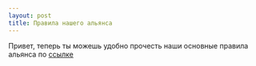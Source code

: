 ```yaml
---
layout: post
title: Правила нашего альянса
---
```


Привет, теперь ты можешь удобно прочесть наши основные правила альянса по [ссылке](/about)
